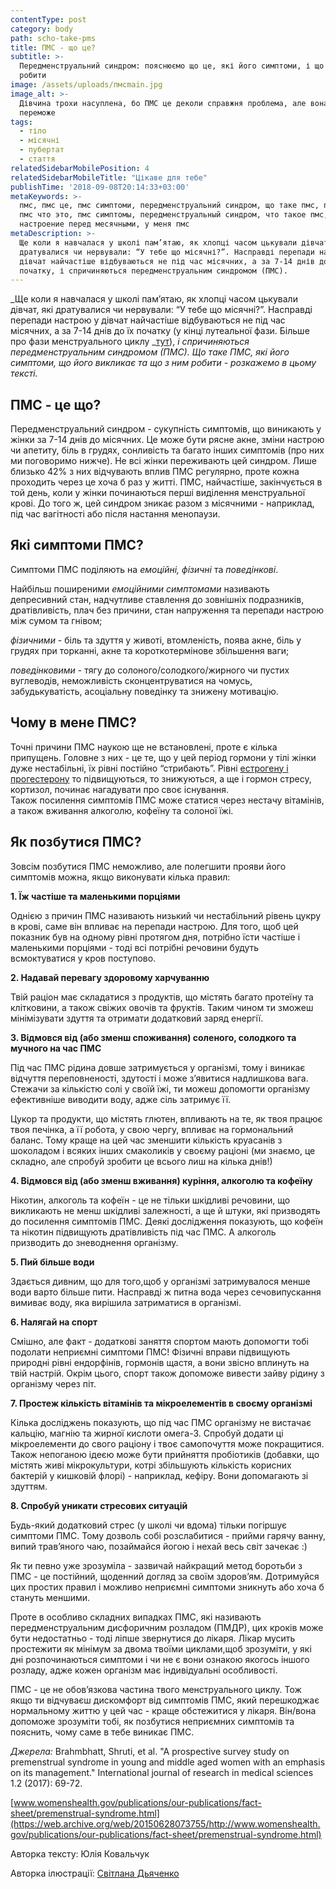 ```yaml
---
contentType: post
category: body
path: scho-take-pms
title: ПМС - що це?
subtitle: >-
  Передменструальний синдром: пояснюємо що це, які його симптоми, і що з ним
  робити
image: /assets/uploads/пмсmain.jpg
image_alt: >-
  Дівчина трохи насуплена, бо ПМС це деколи справжня проблема, але вона знає, що
  переможе
tags:
  - тіло
  - місячні
  - пубертат
  - стаття
relatedSidebarMobilePosition: 4
relatedSidebarMobileTitle: "Цікаве для тебе"
publishTime: '2018-09-08T20:14:33+03:00'
metaKeywords: >-
  пмс, пмс це, пмс симптоми, передменструальний синдром, що таке пмс, пмс это,
  пмс что это, пмс симптомы, передменструальный синдром, что такое пмс, плохое
  настроение перед месячными, у меня пмс
metaDescription: >-
  Ще коли я навчалася у школі пам’ятаю, як хлопці часом цькували дівчат, які
  дратувалися чи нервували: “У тебе що місячні?”. Насправді перепади настрою у
  дівчат найчастіше відбуваються не під час місячних, а за 7-14 днів до їх
  початку, і спричиняються передменструальним синдромом (ПМС).
---
```

_Ще коли я навчалася у школі пам’ятаю, як хлопці часом цькували дівчат, які дратувалися чи нервували: “У тебе що місячні?”. Насправді перепади настрою у дівчат найчастіше відбуваються не під час місячних, а за 7-14 днів до їх початку (у кінці лутеальної фази. Більше про фази менструального циклу _[тут](https://vpershe.com/articles/misiachni)), _і спричиняються передменструальним синдромом (ПМС). Що таке ПМС, які його симптоми, що його викликає та що з ним робити - розкажемо в цьому тексті._

## ПМС - це що?

Передменструальний синдром - сукупність симптомів, що виникають у жінки за 7-14 днів до місячних. Це може бути рясне акне, зміни настрою чи апетиту, біль в грудях, сонливість та багато інших симптомів (про них ми поговоримо нижче). Не всі жінки переживають цей синдром. Лише близько 42% з них відчувають вплив ПМС регулярно, проте кожна проходить через це хоча б раз у житті. 
ПМС, найчастіше, закінчується в той день, коли у жінки починаються перші виділення менструальної крові. До того ж, цей синдром зникає разом з місячними - наприклад, під час вагітності або після настання менопаузи.

## Які симптоми ПМС?

Симптоми ПМС поділяють на _емоційні, фізичні_ та _поведінкові_. 

Найбільш поширеними _емоційними симптомами_ називають депресивний стан, надчутливе ставлення до зовнішніх подразників, дратівливість, плач без причини, стан напруження та перепади настрою між сумом та гнівом; 

_фізичними_ - біль та здуття у животі, втомленість, поява акне, біль у грудях при торканні, акне та короткотермінове збільшення ваги; 

_поведінковими_ - тягу до солоного/солодкого/жирного чи пустих вуглеводів, неможливість сконцентруватися на чомусь, забудькуватість, асоціальну поведінку та знижену мотивацію.

## Чому в мене ПМС?

Точні причини ПМС наукою ще не встановлені, проте є кілька припущень. Головне з них - це те, що у цей період гормони у тілі жінки дуже нестабільні, їх рівні постійно “стрибають”. Рівні [естрогену і прогестерону](https://vpershe.com/articles/scho-take-hormony-testosteron-estrogen) то підвищуються, то знижуються, а ще і гормон стресу, кортизол, починає нагадувати про своє існування. 
\
Також посилення симптомів ПМС може статися через нестачу вітамінів, а також вживання алкоголю, кофеїну та солоної їжі.

## Як позбутися ПМС?

Зовсім позбутися ПМС неможливо, але полегшити прояви його симптомів можна, якщо виконувати кілька правил:

**1. Їж частіше та маленькими порціями**

Однією з причин ПМС називають низький чи нестабільний рівень цукру в крові, саме він впливає на перепади настрою. Для того, щоб цей показник був на одному рівні протягом дня, потрібно їсти частіше і маленькими порціями - тоді всі потрібні речовини будуть всмоктуватися у кров поступово.

**2. Надавай перевагу здоровому харчуванню**

Твій раціон має складатися з продуктів, що містять багато протеїну та клітковини, а також свіжих овочів та фруктів. Таким чином ти зможеш мінімізувати здуття та отримати додатковий заряд енергії.

**3. Відмовся від (або зменш споживання) соленого, солодкого та мучного на час ПМС**

Під час ПМС рідина довше затримується у організмі, тому і виникає відчуття переповненості, здутості і може з’явитися надлишкова вага. Стежачи за кількістю солі у своїй їжі, ти можеш допомогти організму ефективніше виводити воду, адже сіль затримує її. 

Цукор та продукти, що містять глютен, впливають на те, як твоя працює твоя печінка, а її робота, у свою чергу, впливає на гормональний баланс. Тому краще на цей час зменшити кількість круасанів з шоколадом і всяких інших смаколиків у своєму раціоні (ми знаємо, це складно, але спробуй зробити це всього лиш на кілька днів!)

**4. Відмовся від (або зменш вживання) куріння, алкоголю та кофеїну**

Нікотин, алкоголь та кофеїн - це не тільки шкідливі речовини, що викликають не менш шкідливі залежності, а ще й штуки, які призводять до посилення симптомів ПМС. Деякі дослідження показують, що кофеїн та нікотин підвищують дратівливість під час ПМС. А алкоголь призводить до зневоднення організму.

**5. Пий більше води**

Здається дивним, що для того,щоб у організмі затримувалося менше води варто більше пити. Насправді ж питна вода через сечовипускання вимиває воду, яка вирішила затриматися в організмі.

**6. Налягай на спорт**

Смішно, але факт - додаткові заняття спортом мають допомогти тобі подолати неприємні симптоми ПМС! Фізичні вправи підвищують природні рівні ендорфінів, гормонів щастя, а вони звісно вплинуть на твій настрій. Окрім цього, спорт також допоможе вивести зайву рідину з організму через піт.

**7. Простеж кількість вітамінів та мікроелементів в своєму організмі**

Кілька досліджень показують, що під час ПМС організму не вистачає кальцію, магнію та жирної кислоти омега-3. Спробуй додати ці мікроелементи до свого раціону і твоє самопочуття може покращитися. Також непоганою ідеєю може бути прийняття пробіотиків (добавки, що містять живі мікрокультури, котрі збільшують кількість корисних бактерій у кишковій флорі) - наприклад, кефіру. Вони допомагають зі здуттям.

**8. Спробуй уникати стресових ситуацій**

Будь-який додатковий стрес (у школі чи вдома) тільки погіршує симптоми ПМС. Тому дозволь собі розслабитися - прийми гарячу ванну, випий трав’яного чаю, позаймайся йогою і нехай весь світ зачекає :)

Як ти певно уже зрозуміла - зазвичай найкращий метод боротьби з ПМС - це постійний, щоденний догляд за своїм здоров’ям. Дотримуйся цих простих правил і можливо неприємні симптоми зникнуть або хоча б стануть меншими. 

Проте в особливо складних випадках ПМС, які називають передменструальним дисфоричним розладом (ПМДР), цих кроків може бути недостатньо - тоді ліпше звернутися до лікаря. Лікар мусить простежити як мінімум за двома твоїми циклами,щоб зрозуміти, у які дні розпочинаються симптоми і чи не є вони ознакою якогось іншого розладу, адже кожен організм має індивідуальні особливості. 

ПМС - це не обов’язкова частина твого менструального циклу. Тож якщо ти відчуваєш дискомфорт від симптомів ПМС, який перешкоджає нормальному життю у цей час - краще обстежитися у лікаря. Він/вона допоможе зрозуміти тобі, як позбутися неприємних симптомів та пояснить, чому саме в тебе виникає ПМС.

_Джерела:_ Brahmbhatt, Shruti, et al. "A prospective survey study on premenstrual syndrome in young and middle aged women with an emphasis on its management." International journal of research in medical sciences 1.2 (2017): 69-72.

[www.womenshealth.gov/publications/our-publications/fact-sheet/premenstrual-syndrome.html](https://web.archive.org/web/20150628073755/http://www.womenshealth.gov/publications/our-publications/fact-sheet/premenstrual-syndrome.html)

Авторка тексту: Юлія Ковальчук

Авторка ілюстрації: [Світлана Дьяченко](https://www.instagram.com/whereismymint/)
